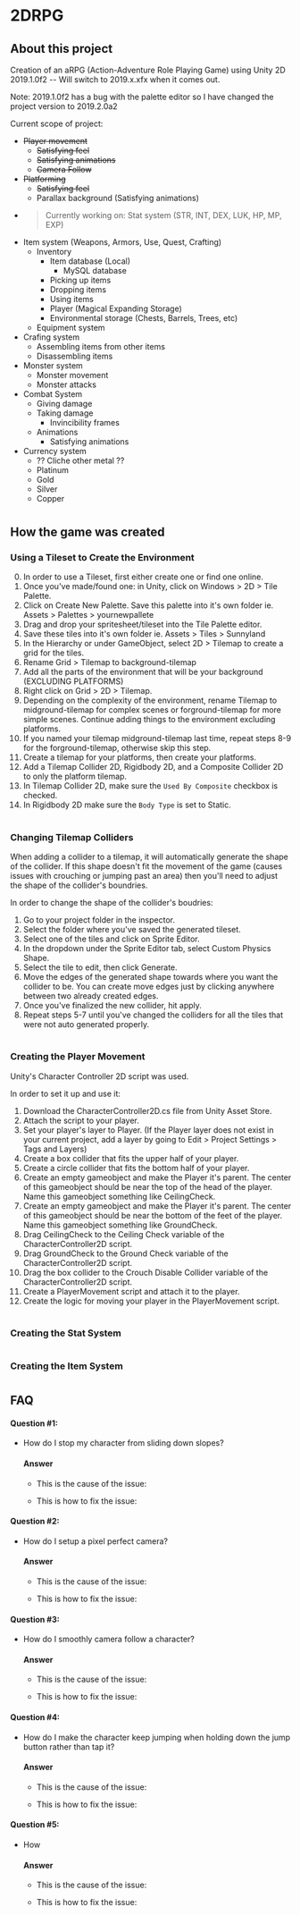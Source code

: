 # 2DRPG
## About this project
Creation of an aRPG (Action-Adventure Role Playing Game) using Unity 2D 2019.1.0f2 -- Will switch to 2019.x.xfx when it comes out.

Note: 2019.1.0f2 has a bug with the palette editor so I have changed the project version to 2019.2.0a2

Current scope of project:
- ~~Player movement~~
    - ~~Satisfying feel~~
    - ~~Satisfying animations~~
    - ~~Camera Follow~~
- ~~Platforming~~
    - ~~Satisfying feel~~
    - Parallax background (Satisfying animations)
- > Currently working on: Stat system (STR, INT, DEX, LUK, HP, MP, EXP)
- Item system (Weapons, Armors, Use, Quest, Crafting)
    - Inventory
        - Item database (Local)
            - MySQL database
        - Picking up items
        - Dropping items
        - Using items
        - Player (Magical Expanding Storage)
        - Environmental storage (Chests, Barrels, Trees, etc)
    - Equipment system
- Crafing system
    - Assembling items from other items
    - Disassembling items
- Monster system
    - Monster movement
    - Monster attacks
- Combat System
    - Giving damage
    - Taking damage
        - Invincibility frames
    - Animations
        - Satisfying animations
- Currency system
    - ?? Cliche other metal ??    
    - Platinum
    - Gold
    - Silver
    - Copper

#
## How the game was created
### Using a Tileset to Create the Environment
0. In order to use a Tileset, first either create one or find one online. 
1. Once you've made/found one: in Unity, click on Windows > 2D > Tile Palette.
2. Click on Create New Palette. Save this palette into it's own folder ie. Assets > Palettes > yournewpallete
3. Drag and drop your spritesheet/tileset into the Tile Palette editor.
4. Save these tiles into it's own folder ie. Assets > Tiles > Sunnyland
5. In the Hierarchy or under GameObject, select 2D > Tilemap to create a grid for the tiles. 
6. Rename Grid > Tilemap to background-tilemap
7. Add all the parts of the environment that will be your background (EXCLUDING PLATFORMS)
8. Right click on Grid > 2D > Tilemap.
9. Depending on the complexity of the environment, rename Tilemap to midground-tilemap for complex scenes or forground-tilemap for more simple scenes. Continue adding things to the environment excluding platforms.
10. If you named your tilemap midground-tilemap last time, repeat steps 8-9 for the forground-tilemap, otherwise skip this step. 
11. Create a tilemap for your platforms, then create your platforms. 
12. Add a Tilemap Collider 2D, Rigidbody 2D, and a Composite Collider 2D to only the platform tilemap. 
13. In Tilemap Collider 2D, make sure the ```Used By Composite``` checkbox is checked.
14. In Rigidbody 2D make sure the ```Body Type``` is set to Static.

#
### Changing Tilemap Colliders
When adding a collider to a tilemap, it will automatically generate the shape of the collider. If this shape doesn't fit the movement of the game (causes issues with crouching or jumping past an area) then you'll need to adjust the shape of the collider's boundries.

In order to change the shape of the collider's boudries:
1. Go to your project folder in the inspector. 
2. Select the folder where you've saved the generated tileset. 
3. Select one of the tiles and click on Sprite Editor. 
4. In the dropdown under the Sprite Editor tab, select Custom Physics Shape. 
5. Select the tile to edit, then click Generate.
6. Move the edges of the generated shape towards where you want the collider to be. You can create move edges just by clicking anywhere between two already created edges. 
7. Once you've finalized the new collider, hit apply.
7. Repeat steps 5-7 until you've changed the colliders for all the tiles that were not auto generated properly. 

#
### Creating the Player Movement
Unity's Character Controller 2D script was used. 

In order to set it up and use it:
1. Download the CharacterController2D.cs file from Unity Asset Store. 
2. Attach the script to your player.
3. Set your player's layer to Player. (If the Player layer does not exist in your current project, add a layer by going to Edit > Project Settings > Tags and Layers)
4. Create a box collider that fits the upper half of your player.
5. Create a circle collider that fits the bottom half of your player.
6. Create an empty gameobject and make the Player it's parent. The center of this gameobject should be near the top of the head of the player. Name this gameobject something like CeilingCheck.
7. Create an empty gameobject and make the Player it's parent. The center of this gameobject should be near the bottom of the feet of the player. Name this gameobject something like GroundCheck.
8. Drag CeilingCheck to the Ceiling Check variable of the CharacterController2D script.
9. Drag GroundCheck to the Ground Check variable of the CharacterController2D script.
10. Drag the box collider to the Crouch Disable Collider variable of the CharacterController2D script.
11. Create a PlayerMovement script and attach it to the player.
12. Create the logic for moving your player in the PlayerMovement script.

#
### Creating the Stat System



#
### Creating the Item System



#
## FAQ

#### Question #1: 
- How do I stop my character from sliding down slopes?

    #### Answer
    - This is the cause of the issue:

    - This is how to fix the issue:

#### Question #2: 
- How do I setup a pixel perfect camera?

    #### Answer
    - This is the cause of the issue:

    - This is how to fix the issue:

#### Question #3: 
- How do I smoothly camera follow a character?

    #### Answer
    - This is the cause of the issue:

    - This is how to fix the issue:

#### Question #4: 
- How do I make the character keep jumping when holding down the jump button rather than tap it?

    #### Answer
    - This is the cause of the issue:

    - This is how to fix the issue:

#### Question #5: 
- How 

    #### Answer
    - This is the cause of the issue:

    - This is how to fix the issue:
